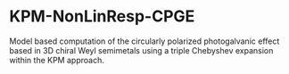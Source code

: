 # KPM-NonLinResp-CPGE
Model based computation of the circularly polarized photogalvanic effect based in 3D chiral Weyl semimetals using a triple Chebyshev expansion within the KPM approach.
